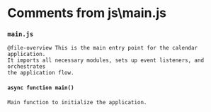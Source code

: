 # Comments from js\main.js

### `main.js`

```
@file-overview This is the main entry point for the calendar application.
It imports all necessary modules, sets up event listeners, and orchestrates
the application flow.
```

#### `async function main()`

```
Main function to initialize the application.
```

